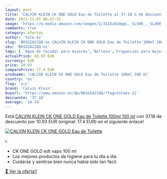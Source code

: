 ```yaml
---
layout: post
title: 'CALVIN KLEIN CK ONE GOLD Eau de Toilette al 37.18 % de descuento'
date: 2021-11-07 08:47:31
image: 'https://m.media-amazon.com/images/I/312XzEoQqpL._SL500_._SL400_.jpg'
comments: true
category: ofertas
author: 'tole.es'
slug: 'B01GIA21QQ-es CALVIN KLEIN CK ONE GOLD Eau de Toilette 100ml 100 ml'
sku: 'B01GIA21QQ-es'
tags: [ 'Agua de tocador para mujeres','Belleza','Fragancias para mujeres','Perfumes y fragancias','calvin klein','de','eau','toilette', ]
actualPrice: 10.93 EUR
currency: EUR
price: 10.93
comparePrice: 17.4 EUR
prodname: 'CALVIN KLEIN CK ONE GOLD Eau de Toilette 100ml 100 ml'
country: 'es'
flag: '🇪🇸'
brand: 'Calvin Klein'
buyurl: 'https://www.amazon.es/dp/B01GIA21QQ/?tag=tolees-21'
descuento: '37.18'
average: '14.74'
---
```


Está [CALVIN KLEIN CK ONE GOLD Eau de Toilette 100ml 100 ml](https://www.amazon.es/dp/B01GIA21QQ/?tag=tolees-21) con 37.18 de descuento por 10.93 EUR (original: 17.4 EUR) en el siguiente enlace!

[![CALVIN KLEIN CK ONE GOLD Eau de Toilette](https://m.media-amazon.com/images/I/312XzEoQqpL._SL500_._SL400_.jpg)](https://www.amazon.es/dp/B01GIA21QQ/?tag=tolees-21)

ℹ️:

- CK ONE GOLD edt vapo 100 ml
- Los mejores productos de higiene para tu día a día
- Cuidarse y sentirse bien nunca había sido tan fácil.

[🛒 Ver la oferta!!](https://www.amazon.es/dp/B01GIA21QQ/?tag=tolees-21)
